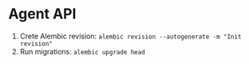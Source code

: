 # Agent API

1. Crete Alembic revision: `alembic revision --autogenerate -m "Init revision"`
2. Run migrations: `alembic upgrade head`
